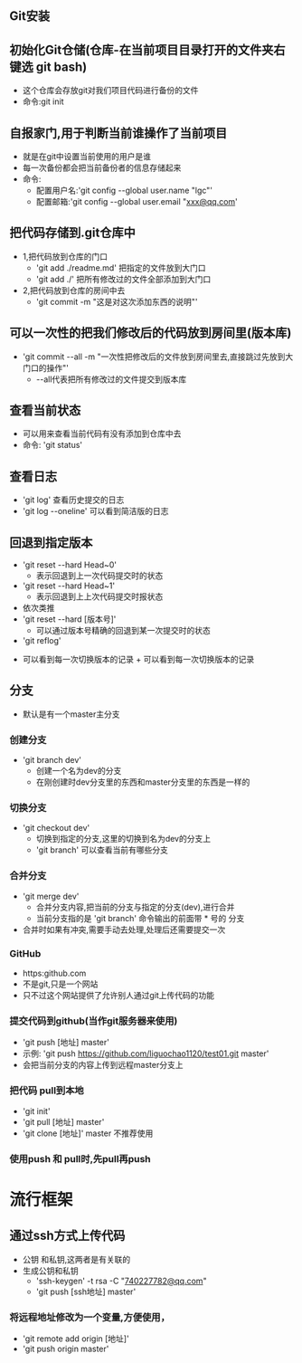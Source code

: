 ## Git安装
## 初始化Git仓储(仓库-在当前项目目录打开的文件夹右键选 git bash)
- 这个仓库会存放git对我们项目代码进行备份的文件
- 命令:git init

## 自报家门,用于判断当前谁操作了当前项目
- 就是在git中设置当前使用的用户是谁
- 每一次备份都会把当前备份者的信息存储起来
- 命令:
  + 配置用户名:'git config --global user.name "lgc"'
  + 配置邮箱:'git config --global user.email "xxx@qq.com'
## 把代码存储到.git仓库中
- 1,把代码放到仓库的门口
  + 'git add ./readme.md' 把指定的文件放到大门口
  + 'git add ./' 把所有修改过的文件全部添加到大门口
- 2,把代码放到仓库的房间中去
  + 'git commit -m "这是对这次添加东西的说明"' 

## 可以一次性的把我们修改后的代码放到房间里(版本库)
- 'git commit --all -m "一次性把修改后的文件放到房间里去,直接跳过先放到大门口的操作"'
   + --all代表把所有修改过的文件提交到版本库

## 查看当前状态
- 可以用来查看当前代码有没有添加到仓库中去
- 命令: 'git status'

## 查看日志
  - 'git log' 查看历史提交的日志
  -  'git log --oneline' 可以看到简洁版的日志
## 回退到指定版本
  - 'git reset --hard Head~0'
    + 表示回退到上一次代码提交时的状态
  - 'git reset --hard Head~1'
    + 表示回退到上上次代码提交时报状态
  - 依次类推
  - 'git reset --hard [版本号]'
    + 可以通过版本号精确的回退到某一次提交时的状态
  - 'git reflog'
   + 可以看到每一次切换版本的记录
    + 可以看到每一次切换版本的记录

## 分支
- 默认是有一个master主分支
  
### 创建分支
  -  'git branch dev'
     + 创建一个名为dev的分支
     + 在刚创建时dev分支里的东西和master分支里的东西是一样的

### 切换分支 
 - 'git checkout dev'
     + 切换到指定的分支,这里的切换到名为dev的分支上
     +  'git branch' 可以查看当前有哪些分支 

### 合并分支
  - 'git merge dev'
      + 合并分支内容,把当前的分支与指定的分支(dev),进行合并
      + 当前分支指的是  'git branch' 命令输出的前面带 * 号的 分支 
  - 合并时如果有冲突,需要手动去处理,处理后还需要提交一次

### GitHub
 - https:github.com
 - 不是git,只是一个网站
 - 只不过这个网站提供了允许别人通过git上传代码的功能


### 提交代码到github(当作git服务器来使用)
 - 'git push [地址] master'
 - 示例: 'git push https://github.com/liguochao1120/test01.git master'
 - 会把当前分支的内容上传到远程master分支上

### 把代码 pull到本地
 - 'git init'
 - 'git pull [地址] master'  
 - 'git clone [地址]' master 不推荐使用
### 使用push 和 pull时,先pull再push

# 流行框架

## 通过ssh方式上传代码

 - 公钥 和私钥,这两者是有关联的
 - 生成公钥和私钥
     + 'ssh-keygen' -t rsa -C "740227782@qq.com"
     + 'git push [ssh地址] master'
### 将远程地址修改为一个变量,方便使用，
 - 'git remote add origin [地址]'
 - 'git push origin master'




